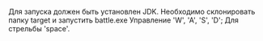 Для запуска должен быть установлен JDK. Необходимо склонировать папку target и запустить battle.exe 
Управление 'W', 'A', 'S', 'D'; Для стрельбы 'space'.

